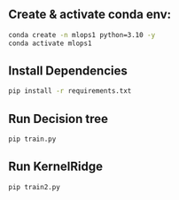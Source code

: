 
## Create & activate conda env:
```bash
conda create -n mlops1 python=3.10 -y
conda activate mlops1
```

## Install Dependencies
```bash
pip install -r requirements.txt
```

## Run Decision tree 
```bash
pip train.py
```

## Run KernelRidge
```bash
pip train2.py
```


